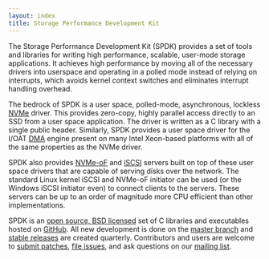```yaml
---
layout: index
title: Storage Performance Development Kit
---
```


The Storage Performance Development Kit (SPDK) provides a set of tools and libraries for writing high performance, scalable, user-mode storage applications. It achieves high performance by moving all of the necessary drivers into userspace and operating in a polled mode instead of relying on interrupts, which avoids kernel context switches and eliminates interrupt handling overhead.

The bedrock of SPDK is a user space, polled-mode, asynchronous, lockless [NVMe](http://www.nvmexpress.org) driver. This provides zero-copy, highly parallel access directly to an SSD from a user space application. The driver is written as a C library with a single public header. Similarly, SPDK provides a user space driver for the I/OAT [DMA](https://en.wikipedia.org/wiki/Direct_memory_access) engine present on many Intel Xeon-based platforms with all of the same properties as the NVMe driver.

SPDK also provides [NVMe-oF](http://www.nvmexpress.org/nvm-express-over-fabrics-specification-released) and [iSCSI](https://en.wikipedia.org/wiki/ISCSI) servers built on top of these user space drivers that are capable of serving disks over the network. The standard Linux kernel iSCSI and NVMe-oF initiator can be used (or the Windows iSCSI initiator even) to connect clients to the servers. These servers can be up to an order of magnitude more CPU efficient than other implementations.

SPDK is an [open source, BSD licensed](https://opensource.org/licenses/BSD-3-Clause) set of C libraries and executables hosted on [GitHub](https://github.com/spdk/spdk). All new development is done on the [master branch](https://github.com/spdk/spdk/tree/master) and [stable releases](https://github.com/spdk/spdk/releases) are created quarterly. Contributors and users are welcome to [submit patches](development/), [file issues](https://github.com/spdk/spdk/issues), and ask questions on our [mailing list](https://lists.01.org/mailman/listinfo/spdk).
